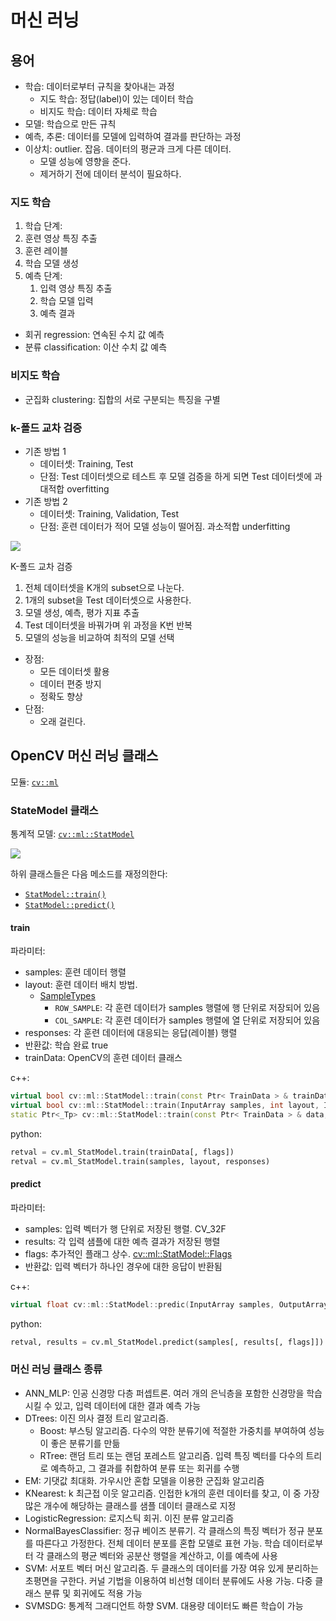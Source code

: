 # 머신 러닝

## 용어

- 학습: 데이터로부터 규칙을 찾아내는 과정
  - 지도 학습: 정답(label)이 있는 데이터 학습
  - 비지도 학습: 데이터 자체로 학습
- 모델: 학습으로 만든 규칙
- 예측, 추론: 데이터를 모델에 입력하여 결과를 판단하는 과정
- 이상치: outlier. 잡음. 데이터의 평균과 크게 다른 데이터. 
  - 모델 성능에 영향을 준다.
  - 제거하기 전에 데이터 분석이 필요하다.

### 지도 학습

1. 학습 단계: 
  1. 훈련 영상 특징 추출
  2. 훈련 레이블
  3. 학습 모델 생성
2. 예측 단계:
   1. 입력 영상 특징 추출
   2. 학습 모델 입력
   3. 예측 결과

- 회귀 regression: 연속된 수치 값 예측
- 분류 classification: 이산 수치 값 예측

### 비지도 학습

- 군집화 clustering: 집합의 서로 구분되는 특징을 구별

### k-폴드 교차 검증

- 기존 방법 1
  - 데이터셋: Training, Test
  - 단점: Test 데이터셋으로 테스트 후 모델 검증을 하게 되면 Test 데이터셋에 과대적합 overfitting
- 기존 방법 2
   - 데이터셋: Training, Validation, Test
   - 단점: 훈련 데이터가 적어 모델 성능이 떨어짐. 과소적합 underfitting

![](https://upload.wikimedia.org/wikipedia/commons/b/b5/K-fold_cross_validation_EN.svg)

K-폴드 교차 검증

1. 전체 데이터셋을 K개의 subset으로 나눈다.
2. 1개의 subset을 Test 데이터셋으로 사용한다.
3. 모델 생성, 예측, 평가 지표 추출
4. Test 데이터셋을 바꿔가며 위 과정을 K번 반복
5. 모델의 성능을 비교하여 최적의 모델 선택

- 장점: 
  - 모든 데이터셋 활용
  - 데이터 편중 방지
  - 정확도 향상
- 단점:
  - 오래 걸린다.

## OpenCV 머신 러닝 클래스

모듈: [`cv::ml`](https://docs.opencv.org/master/d3/d29/ml_8hpp.html)

### StateModel 클래스

통계적 모델: [`cv::ml::StatModel`](https://docs.opencv.org/master/db/d7d/classcv_1_1ml_1_1StatModel.html)

![](https://docs.opencv.org/master/db/d7d/classcv_1_1ml_1_1StatModel.png)

하위 클래스들은 다음 메소드를 재정의한다:

- [`StatModel::train()`](https://docs.opencv.org/master/db/d7d/classcv_1_1ml_1_1StatModel.html#af96a0e04f1677a835cc25263c7db3c0c)
- [`StatModel::predict()`](https://docs.opencv.org/master/db/d7d/classcv_1_1ml_1_1StatModel.html#a1a7e49e1febd10392452727498771bc1)

#### train

파라미터:

- samples: 훈련 데이터 행렬
- layout: 훈련 데이터 배치 방법. 
  - [SampleTypes](https://docs.opencv.org/master/dd/ded/group__ml.html#ga9c57a2b823008dda53d2c7f7059a8710)
    - `ROW_SAMPLE`: 각 훈련 데이터가 samples 행렬에 행 단위로 저장되어 있음
    - `COL_SAMPLE`: 각 훈련 데이터가 samples 행렬에 열 단위로 저장되어 있음
- responses: 각 훈련 데이터에 대응되는 응답(레이블) 행렬
- 반환값: 학습 완료 true
- trainData: OpenCV의 훈련 데이터 클래스

c++:

```cpp
virtual bool cv::ml::StatModel::train(const Ptr< TrainData > & trainData, int flags = 0)
virtual bool cv::ml::StatModel::train(InputArray samples, int layout, InputArray responses)
static Ptr<_Tp> cv::ml::StatModel::train(const Ptr< TrainData > & data, int flags = 0)
```

python:

```python
retval = cv.ml_StatModel.train(trainData[, flags])
retval = cv.ml_StatModel.train(samples, layout, responses)
```

#### predict

파라미터:

- samples: 입력 벡터가 행 단위로 저장된 행렬. CV_32F
- results: 각 입력 샘플에 대한 예측 결과가 저장된 행렬
- flags: 추가적인 플래그 상수. [cv::ml::StatModel::Flags
](https://docs.opencv.org/master/db/d7d/classcv_1_1ml_1_1StatModel.html#af1ea864e1c19796e6264ebb3950c0b9a)
- 반환값: 입력 벡터가 하나인 경우에 대한 응답이 반환됨

c++:

```cpp
virtual float cv::ml::StatModel::predic(InputArray samples, OutputArray results = noArray(), int flags = 0) const
```

python:

```python
retval, results = cv.ml_StatModel.predict(samples[, results[, flags]])
```

### 머신 러닝 클래스 종류

- ANN_MLP: 인공 신경망 다층 퍼셉트론. 여러 개의 은닉층을 포함한 신경망을 학습시킬 수 있고, 입력 데이터에 대한 결과 예측 가능
- DTrees: 이진 의사 결정 트리 알고리즘.
  - Boost: 부스팅 알고리즘. 다수의 약한 분류기에 적절한 가중치를 부여하여 성능이 좋은 분류기를 만듦
  - RTree: 랜덤 트리 또는 랜덤 포레스트 알고리즘. 입력 특징 벡터를 다수의 트리로 예측하고, 그 결과를 취합하여 분류 또는 회귀를 수행
- EM: 기댓값 최대화. 가우시안 혼합 모델을 이용한 군집화 알고리즘
- KNearest: k 최근접 이웃 알고리즘. 인접한 k개의 훈련 데이터를 찾고, 이 중 가장 많은 개수에 해당하는 클래스를 샘플 데이터 클래스로 지정
- LogisticRegression: 로지스틱 회귀. 이진 분류 알고리즘
- NormalBayesClassifier: 정규 베이즈 분류기. 각 클래스의 특징 벡터가 정규 분포를 따른다고 가정한다. 전체 데이터 분포를 혼합 모델로 표현 가능. 학습 데이터로부터 각 클래스의 평균 벡터와 공분산 행렬을 계산하고, 이를 예측에 사용
- SVM: 서포트 벡터 머신 알고리즘. 두 클래스의 데이터를 가장 여유 있게 분리하는 초평면을 구한다. 커널 기법을 이용하여 비선형 데이터 분류에도 사용 가능. 다중 클래스 분류 및 회귀에도 적용 가능
- SVMSDG: 통계적 그래디언트 하향 SVM. 대용량 데이터도 빠른 학습이 가능
